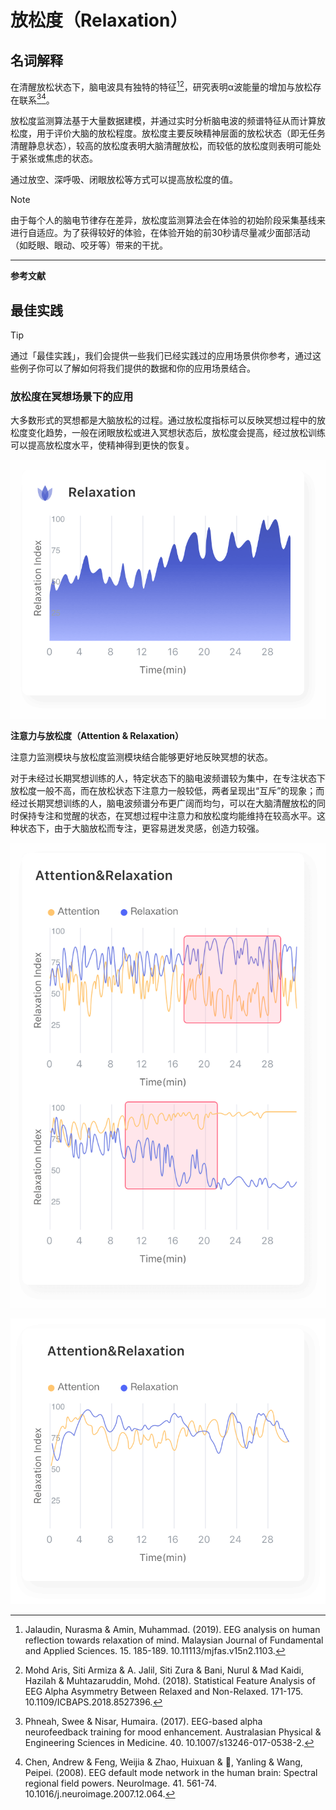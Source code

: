 # 放松度（Relaxation）

## 名词解释

在清醒放松状态下，脑电波具有独特的特征[^1][^2]，研究表明α波能量的增加与放松存在联系[^3][^4]。

放松度监测算法基于大量数据建模，并通过实时分析脑电波的频谱特征从而计算放松度，用于评价大脑的放松程度。放松度主要反映精神层面的放松状态（即无任务清醒静息状态），较高的放松度表明大脑清醒放松，而较低的放松度则表明可能处于紧张或焦虑的状态。

通过放空、深呼吸、闭眼放松等方式可以提高放松度的值。

> [!NOTE]
> 由于每个人的脑电节律存在差异，放松度监测算法会在体验的初始阶段采集基线来进行自适应。为了获得较好的体验，在体验开始的前30秒请尽量减少面部活动（如眨眼、眼动、咬牙等）带来的干扰。

---

**参考文献**

[^1]: Jalaudin, Nurasma & Amin, Muhammad. (2019). EEG analysis on human reflection towards relaxation of mind. Malaysian Journal of Fundamental and Applied Sciences. 15. 185-189. 10.11113/mjfas.v15n2.1103.
[^2]: Mohd Aris, Siti Armiza & A. Jalil, Siti Zura & Bani, Nurul & Mad Kaidi, Hazilah & Muhtazaruddin, Mohd. (2018). Statistical Feature Analysis of EEG Alpha Asymmetry Between Relaxed and Non-Relaxed. 171-175. 10.1109/ICBAPS.2018.8527396.
[^3]: Phneah, Swee & Nisar, Humaira. (2017). EEG-based alpha neurofeedback training for mood enhancement. Australasian Physical & Engineering Sciences in Medicine. 40. 10.1007/s13246-017-0538-2.
[^4]: Chen, Andrew & Feng, Weijia & Zhao, Huixuan & 🌚, Yanling & Wang, Peipei. (2008). EEG default mode network in the human brain: Spectral regional field powers. NeuroImage. 41. 561-74. 10.1016/j.neuroimage.2007.12.064.

## 最佳实践

> [!TIP]
> 通过「最佳实践」，我们会提供一些我们已经实践过的应用场景供你参考，通过这些例子你可以了解如何将我们提供的数据和你的应用场景结合。

### 放松度在冥想场景下的应用

大多数形式的冥想都是大脑放松的过程。通过放松度指标可以反映冥想过程中的放松度变化趋势，一般在闭眼放松或进入冥想状态后，放松度会提高，经过放松训练可以提高放松度水平，使精神得到更快的恢复。

![冥想过程中放松度的变化](media/冥想过程中放松度的变化.png)

**注意力与放松度（Attention & Relaxation）**

注意力监测模块与放松度监测模块结合能够更好地反映冥想的状态。

对于未经过长期冥想训练的人，特定状态下的脑电波频谱较为集中，在专注状态下放松度一般不高，而在放松状态下注意力一般较低，两者呈现出“互斥”的现象；而经过长期冥想训练的人，脑电波频谱分布更广阔而均匀，可以在大脑清醒放松的同时保持专注和觉醒的状态，在冥想过程中注意力和放松度均能维持在较高水平。这种状态下，由于大脑放松而专注，更容易迸发灵感，创造力较强。

![一般冥想中的注意力与放松度（注意力高时放松度低，放松度高时注意力低，突出互斥现象）](media/一般冥想中的注意力与放松度（黄线高时蓝线低，蓝线高时黄线低，突出互斥现象）.png)

![经过长期训练的冥想注意力与放松度（注意力与放松度，进入状态前可能此高彼低或者都不高，进入冥想状态后两者都维持高水平）](media/经过长期训练的冥想注意力与放松度（黄线与蓝线，进入状态前可能此高彼低或者都不高，进入冥想状态后两者都维持高水平）.png)
